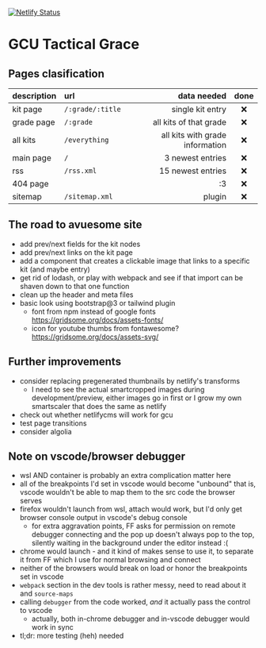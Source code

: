 [![Netlify Status](https://api.netlify.com/api/v1/badges/39fb5576-3cb9-4a94-b61c-4e9eb0fd9108/deploy-status)](https://app.netlify.com/sites/gcu/deploys)

# GCU Tactical Grace

## Pages clasification

| description | url              |                     data needed | done  |
| :---------- | :--------------- | ------------------------------: | :---: |
| kit page    | `/:grade/:title` |                single kit entry |   ❌️   |
| grade page  | `/:grade`        |          all kits of that grade |   ❌   |
| all kits    | `/everything`    | all kits with grade information |   ❌   |
| main page   | `/`              |                3 newest entries |   ❌   |
| rss         | `/rss.xml`       |               15 newest entries |   ❌   |
| 404 page    |                  |                              :3 |   ❌   |
| sitemap     | `/sitemap.xml`   |                          plugin |   ❌   |

## The road to avuesome site
* add prev/next fields for the kit nodes
* add prev/next links on the kit page
* add a component that creates a clickable image that links to a specific kit (and maybe entry)
* get rid of lodash, or play with webpack and see if that import can be shaven down to that one function
* clean up the header and meta files
* basic look using bootstrap@3 or tailwind plugin
  * font from npm instead of google fonts https://gridsome.org/docs/assets-fonts/
  * icon for youtube thumbs from fontawesome? https://gridsome.org/docs/assets-svg/

## Further improvements
* consider replacing pregenerated thumbnails by netlify's transforms
  * I need to see the actual smartcropped images during development/preview,
    either images go in first or I grow my own smartscaler that does the same as
    netlify
* check out whether netlifycms will work for gcu
* test page transitions
* consider algolia

## Note on vscode/browser debugger
- wsl AND container is probably an extra complication matter here
- all of the breakpoints I'd set in vscode would become "unbound" that is, vscode wouldn't be able to map them to the src code the browser serves
- firefox wouldn't launch from wsl, attach would work, but I'd only get browser console output in vscode's debug console
  - for extra aggravation points, FF asks for permission on remote debugger connecting and the pop up doesn't always pop to the top, silently waiting in the background under the editor instead :(
- chrome would launch - and it kind of makes sense to use it, to separate it from FF which I use for normal browsing and connect
- neither of the browsers would break on load or honor the breakpoints set in vscode
- `webpack` section in the dev tools is rather messy, need to read about it and `source-maps`
- calling `debugger` from the code worked, *and* it actually pass the control to vscode
  - actually, both in-chrome debugger and in-vscode debugger would work in sync
- tl;dr: more testing (heh) needed
